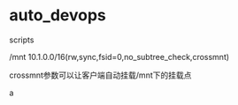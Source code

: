 # auto_devops
scripts


/mnt  10.1.0.0/16(rw,sync,fsid=0,no_subtree_check,crossmnt)

crossmnt参数可以让客户端自动挂载/mnt下的挂载点



a